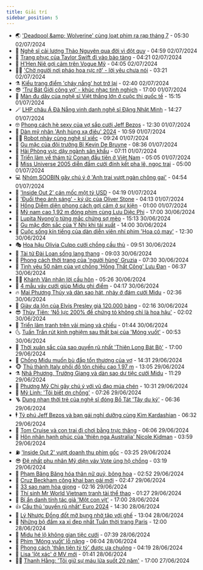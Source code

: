 ```yaml
---
title: Giải trí
sidebar_position: 5
---
```


<!-- vnexpress-giai-tri:START -->
- 🌏 [&#39;Deadpool &amp;amp; Wolverine&#39; cùng loạt phim ra rạp tháng 7](https://vnexpress.net/deadpool-wolverine-cung-loat-phim-ra-rap-thang-7-4763804.html) - 05:30 02/07/2024
- 💫 [Nghệ sĩ cải lương Thảo Nguyên qua đời vì đột quỵ](https://vnexpress.net/nghe-si-cai-luong-thao-nguyen-qua-doi-vi-dot-quy-4765189.html) - 04:59 02/07/2024
- 🌮 [Trang phục của Taylor Swift đi vào bảo tàng](https://vnexpress.net/trang-phuc-cua-taylor-swift-di-vao-bao-tang-4765110.html) - 04:21 02/07/2024
- 🧠 [H&#39;Hen Niê gợi cảm trên Vogue Mỹ](https://vnexpress.net/h-hen-nie-goi-cam-tren-vogue-my-4765105.html) - 04:05 02/07/2024
- 👨‍🏫 [&#39;Chờ người nơi pháo hoa rực rỡ&#39; - lời yêu chưa nói](https://vnexpress.net/giai-tri/phim/thu-vien-phim/cho-nguoi-noi-phao-hoa-ruc-ro-715) - 03:21 02/07/2024
- ⚗️ [Kiểu trang điểm &#39;cháy nắng&#39; hot trở lại](https://vnexpress.net/kieu-trang-diem-chay-nang-hot-tro-lai-4764879.html) - 02:40 02/07/2024
- 😎 [&#39;Trư Bát Giới cõng vợ&#39; - khúc nhạc tinh nghịch](https://vnexpress.net/tru-bat-gioi-cong-vo-khuc-nhac-tinh-nghich-4764633.html) - 17:00 01/07/2024
- 🫣 [Màn đu dây của nghệ sĩ Việt thắng lớn ở cuộc thi quốc tế](https://vnexpress.net/man-du-day-cua-nghe-si-viet-thang-lon-o-cuoc-thi-quoc-te-4764958.html) - 15:15 01/07/2024
- 🪄 [LHP châu Á Đà Nẵng vinh danh nghệ sĩ Đặng Nhật Minh](https://vnexpress.net/lhp-chau-a-da-nang-vinh-danh-nghe-si-dang-nhat-minh-4764882.html) - 14:27 01/07/2024
- 🤓 [Phong cách hè sexy của vợ sắp cưới Jeff Bezos](https://vnexpress.net/phong-cach-he-sexy-cua-vo-sap-cuoi-jeff-bezos-4764658.html) - 12:30 01/07/2024
- 🫶 [Dàn mỹ nhân &#39;Anh hùng xạ điêu&#39; 2024](https://vnexpress.net/dan-my-nhan-anh-hung-xa-dieu-2024-4764422.html) - 10:59 01/07/2024
- 🧑‍🏫 [Robot nhảy cùng nghệ sĩ xiếc](https://vnexpress.net/robot-nhay-cung-nghe-si-xiec-4764647.html) - 09:24 01/07/2024
- 🦄 [Gu mặc của đội trưởng Bỉ Kevin De Bruyne](https://vnexpress.net/gu-mac-cua-doi-truong-bi-kevin-de-bruyne-4763486.html) - 08:36 01/07/2024
- 💫 [Hải Phòng vực dậy ngành sân khấu](https://vnexpress.net/hai-phong-vuc-day-nganh-san-khau-4764400.html) - 07:11 01/07/2024
- 🎊 [Triển lãm về thám tử Conan đầu tiên ở Việt Nam](https://vnexpress.net/trien-lam-ve-tham-tu-conan-dau-tien-o-viet-nam-4764489.html) - 05:05 01/07/2024
- 👹 [Miss Universe 2005 diễn đầm cưới đính kết pha lê, ngọc trai](https://vnexpress.net/miss-universe-2005-dien-dam-cuoi-dinh-ket-pha-le-ngoc-trai-4764598.html) - 05:00 01/07/2024
- 💻 [Nhóm SOOBIN gây chú ý ở &#39;Anh trai vượt ngàn chông gai&#39;](https://vnexpress.net/nhom-soobin-gay-chu-y-o-anh-trai-vuot-ngan-chong-gai-4764605.html) - 04:54 01/07/2024
- 🤡 [&#39;Inside Out 2&#39; cán mốc một tỷ USD](https://vnexpress.net/inside-out-2-can-moc-mot-ty-usd-4764555.html) - 04:19 01/07/2024
- 🥰 [&#39;Đuổi theo ánh sáng&#39; - ký ức của Oliver Stone](https://vnexpress.net/duoi-theo-anh-sang-ky-uc-cua-oliver-stone-4762533.html) - 04:13 01/07/2024
- 🚀 [Hồng Diễm diện phong cách gợi cảm ở sự kiện](https://vnexpress.net/hong-diem-dien-phong-cach-goi-cam-o-su-kien-4763862.html) - 01:00 01/07/2024
- 📝 [Mỹ nam cao 1,92 m đóng phim cùng Lưu Diệc Phi](https://vnexpress.net/my-nam-cao-1-92-m-dong-phim-cung-luu-diec-phi-4764497.html) - 17:00 30/06/2024
- 🐲 [Lupita Nyong&#39;o từng mắc chứng sợ mèo](https://vnexpress.net/lupita-nyong-o-tung-mac-chung-so-meo-4764484.html) - 15:13 30/06/2024
- 🎃 [Gu mặc đơn sắc của Ý Nhi khi tái xuất](https://vnexpress.net/gu-mac-don-sac-cua-y-nhi-khi-tai-xuat-4764471.html) - 14:00 30/06/2024
- 🤠 [Cuộc sống kín tiếng của dàn diễn viên nhí phim &#39;Hoa cỏ may&#39;](https://vnexpress.net/cuoc-song-kin-tieng-cua-dan-dien-vien-nhi-phim-hoa-co-may-4763636.html) - 12:30 30/06/2024
- 🎭 [Hoa hậu Olivia Culpo cưới chồng cầu thủ](https://vnexpress.net/hoa-hau-olivia-culpo-cuoi-chong-cau-thu-4764443.html) - 09:51 30/06/2024
- 🧰 [Tài tử Đài Loan sống lang thang](https://vnexpress.net/tai-tu-dai-loan-song-lang-thang-4764412.html) - 09:03 30/06/2024
- 🦍 [Phong cách thời trang của &#39;người hùng&#39; Gruzia](https://vnexpress.net/phong-cach-thoi-trang-cua-nguoi-hung-gruzia-4764008.html) - 07:30 30/06/2024
- 🌝 [Tình yêu 50 năm của vợ chồng &#39;Hồng Thất Công&#39; Lưu Đan](https://vnexpress.net/tinh-yeu-50-nam-cua-vo-chong-hong-that-cong-luu-dan-4764398.html) - 06:37 30/06/2024
- 🧑‍💻 [Khánh Vân nhận lời cầu hôn](https://vnexpress.net/khanh-van-nhan-loi-cau-hon-4764405.html) - 05:26 30/06/2024
- 🥸 [4 mẫu váy cưới giúp Midu ghi điểm](https://vnexpress.net/4-mau-vay-cuoi-giup-midu-ghi-diem-4764377.html) - 04:17 30/06/2024
- 🔥 [Mai Phương Thúy và dàn sao hát, nhảy ở đám cưới Midu](https://vnexpress.net/mai-phuong-thuy-va-dan-sao-hat-nhay-o-dam-cuoi-midu-4764344.html) - 02:36 30/06/2024
- 🐎 [Giày da lộn của Elvis Presley giá 120.000 bảng](https://vnexpress.net/giay-da-lon-cua-elvis-presley-gia-120-000-bang-4764188.html) - 02:16 30/06/2024
- 😎 [Thùy Tiên: &#39;Nỗ lực 200% để chứng tỏ không chỉ là hoa hậu&#39;](https://vnexpress.net/thuy-tien-no-luc-200-de-chung-to-khong-chi-la-hoa-hau-4760683.html) - 02:02 30/06/2024
- 🦄 [Triển lãm tranh trên vải mùng và chiếu](https://vnexpress.net/trien-lam-tranh-tren-vai-mung-va-chieu-4764137.html) - 01:44 30/06/2024
- 🌜 [Tuấn Trần rút kinh nghiệm sau thất bại của &#39;Móng vuốt&#39;](https://vnexpress.net/tuan-tran-rut-kinh-nghiem-sau-that-bai-cua-mong-vuot-4764163.html) - 00:53 30/06/2024
- 🚦 [Thời xuân sắc của sao quyến rũ nhất &#39;Thiên Long Bát Bộ&#39;](https://vnexpress.net/thoi-xuan-sac-cua-sao-quyen-ru-nhat-thien-long-bat-bo-4764169.html) - 17:00 29/06/2024
- 🧐 [Chồng Midu muốn bù đắp tổn thương của vợ](https://vnexpress.net/chong-midu-muon-bu-dap-ton-thuong-cua-vo-4764173.html) - 14:31 29/06/2024
- 🐵 [Thủ thành Italy phối đồ tôn chiều cao 1,97 m](https://vnexpress.net/thu-thanh-italy-phoi-do-ton-chieu-cao-1-97-m-4762567.html) - 13:05 29/06/2024
- ⚗️ [Nhã Phương, Trường Giang và dàn sao dự tiệc cưới Midu](https://vnexpress.net/nha-phuong-truong-giang-va-dan-sao-du-tiec-cuoi-midu-4764171.html) - 11:29 29/06/2024
- 👺 [Phương Mỹ Chi gây chú ý với vũ đạo múa chén](https://vnexpress.net/phuong-my-chi-gay-chu-y-voi-vu-dao-mua-chen-4764107.html) - 10:31 29/06/2024
- 🌊 [Mỹ Linh: &#39;Tôi biết ơn chồng&#39;](https://vnexpress.net/my-linh-toi-biet-on-chong-4764133.html) - 07:26 29/06/2024
- 🪜 [Dung nhan thời trẻ của nghệ sĩ đóng Bồ Tát &#39;Tây du ký&#39;](https://vnexpress.net/dung-nhan-thoi-tre-cua-nghe-si-dong-bo-tat-tay-du-ky-4763887.html) - 06:36 29/06/2024
- 🕴 [Tỷ phú Jeff Bezos và bạn gái nghỉ dưỡng cùng Kim Kardashian](https://vnexpress.net/ty-phu-jeff-bezos-va-ban-gai-nghi-duong-cung-kim-kardashian-4764154.html) - 06:32 29/06/2024
- 💃 [Tom Cruise và con trai đi chơi bằng trực thăng](https://vnexpress.net/tom-cruise-va-con-trai-di-choi-bang-truc-thang-4764120.html) - 06:06 29/06/2024
- 🦄 [Hôn nhân hạnh phúc của &#39;thiên nga Australia&#39; Nicole Kidman](https://vnexpress.net/hon-nhan-hanh-phuc-cua-thien-nga-australia-nicole-kidman-4762925.html) - 03:59 29/06/2024
- ⛽️ [&#39;Inside Out 2&#39; vượt doanh thu phim gốc](https://vnexpress.net/inside-out-2-vuot-doanh-thu-phim-goc-4764053.html) - 03:25 29/06/2024
- 😎 [Đệ nhất phu nhân Mỹ diện váy Vote ủng hộ chồng](https://vnexpress.net/de-nhat-phu-nhan-my-dien-vay-vote-ung-ho-chong-4764074.html) - 03:19 29/06/2024
- 🌊 [Phạm Băng Băng hóa thân nữ quỷ, bông hoa](https://vnexpress.net/pham-bang-bang-hoa-than-nu-quy-bong-hoa-4764082.html) - 02:52 29/06/2024
- 🐲 [Cruz Beckham công khai bạn gái mới](https://vnexpress.net/cruz-beckham-cong-khai-ban-gai-moi-4764061.html) - 02:47 29/06/2024
- 💂 [33 sao nam hòa giọng](https://vnexpress.net/33-sao-nam-hoa-giong-4764042.html) - 02:16 29/06/2024
- 🙉 [Thí sinh Mr World Vietnam tranh tài thể thao](https://vnexpress.net/thi-sinh-mr-world-vietnam-tranh-tai-the-thao-4763876.html) - 01:27 29/06/2024
- 💪 [Bí ẩn danh tính tác giả &#39;Một con vịt&#39;](https://vnexpress.net/bi-an-danh-tinh-tac-gia-mot-con-vit-4763372.html) - 17:00 28/06/2024
- 👍 [Cầu thủ &#39;quyến rũ nhất&#39; Euro 2024](https://vnexpress.net/cau-thu-quyen-ru-nhat-euro-2024-4763492.html) - 14:30 28/06/2024
- 💪 [Lý Nhược Đồng đốt mỡ bụng nhờ tập với ghế](https://vnexpress.net/ly-nhuoc-dong-dot-mo-bung-nho-tap-voi-ghe-4763814.html) - 13:04 28/06/2024
- 💄 [Những bộ đầm xa xỉ đẹp nhất Tuần thời trang Paris](https://vnexpress.net/nhung-bo-dam-xa-xi-dep-nhat-tuan-thoi-trang-paris-4763923.html) - 12:00 28/06/2024
- 🦩 [Midu hé lộ không gian tiệc cưới](https://vnexpress.net/midu-he-lo-khong-gian-tiec-cuoi-4763687.html) - 07:39 28/06/2024
- 🥸 [Phim &#39;Móng vuốt&#39; lỗ nặng](https://vnexpress.net/phim-mong-vuot-lo-nang-4763765.html) - 06:04 28/06/2024
- 🧰 [Phong cách &#39;thần tiên tỷ tỷ&#39; được ưa chuộng](https://vnexpress.net/phong-cach-than-tien-ty-ty-duoc-ua-chuong-4763743.html) - 04:19 28/06/2024
- 💼 [Lisa &#39;lột xác&#39; ở MV mới](https://vnexpress.net/lisa-lot-xac-o-mv-moi-4763597.html) - 01:41 28/06/2024
- 🧑‍💻 [Thanh Hằng: &#39;Tôi giữ sự máu lửa suốt 20 năm&#39;](https://vnexpress.net/thanh-hang-toi-giu-su-mau-lua-suot-20-nam-4763298.html) - 17:00 27/06/2024<!-- vnexpress-giai-tri:END -->
